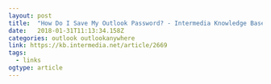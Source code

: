 ```yaml
---
layout: post 
title:  "How Do I Save My Outlook Password? - Intermedia Knowledge Base" 
date:   2018-01-31T11:13:34.158Z 
categories: outlook outlookanywhere
link: https://kb.intermedia.net/article/2669 
tags:
  - links
ogtype: article 
---
```


